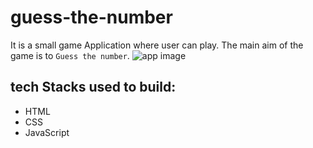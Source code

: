 # guess-the-number
It is a small game Application where user can play.
The main aim of the game is to `Guess the number`.
![app image](https://github.com/maheshkumar-wd/guess-the-number/blob/master/image.jpg?raw=true)
## tech Stacks used to build:
  - HTML
  - CSS
  - JavaScript
